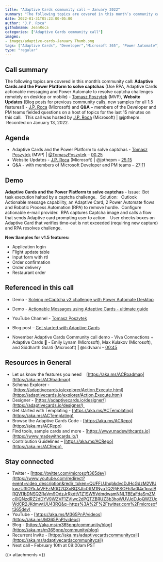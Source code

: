 ```yaml
---
title: "Adaptive Cards community call – January 2022"
summary: "The following topics are covered in this month’s community call: Adaptive Cards and the Power Platform to solve captchas (Use RPA, Adaptive Cards actionable messaging and Power Automate to resolve captcha challenges remotely on desktop or mobile) - Tomasz Poszytek (MVP), Website Updates (Blog posts for previous community calls, new samples for all 1.5 features!) - J.P. Roca (Microsoft) and Q&A – members of the Developer and PM teams fielded questions on a host of topics for the last 15 minutes on this call.   This call was hosted by J.P. Roca (Microsoft).  Recorded on January 13, 2022."
date: 2022-01-31T05:23:00-05:00
author: "J.P. Roca"
githubname: JeanRoca
categories: ["Adaptive Cards community call"]
images:
- images/adaptive-cards-January Thumb.png
tags: ["Adaptive Cards", "Developer","Microsoft 365", "Power Automate"]
type: "regular"
---
```


## Call summary

The following topics are covered in this month’s community call: **Adaptive Cards and the Power Platform to solve captchas** (Use RPA, Adaptive Cards actionable messaging and Power Automate to resolve captcha challenges remotely on desktop or mobile) - [Tomasz Poszytek](https://twitter.com/TomaszPoszytek) (MVP), **Website Updates** (Blog posts for previous community calls, new samples for all 1.5 features!) - [J.P. Roca](https://twitter.com/jpthepm) (Microsoft) and **Q&A** – members of the Developer and PM teams fielded questions on a host of topics for the last 15 minutes on this call.   This call was hosted by [J.P. Roca](https://twitter.com/jpthepm) (Microsoft) | @jpthepm.  Recorded on January 13, 2022.

## Agenda

*   Adaptive Cards and the Power Platform to solve captchas - [Tomasz Poszytek](https://twitter.com/TomaszPoszytek) (MVP) | [@TomaszPoszytek](/t5/user/viewprofilepage/user-id/335682) – [00:25](https://youtu.be/1IOr7naHqYA?t=25)
*   Website Updates - [J.P. Roca](https://twitter.com/jpthepm) (Microsoft) | @jpthepm – [25:15](https://youtu.be/1IOr7naHqYA?t=1515)
*   Q&A - with members of Microsoft Developer and PM teams – [27:11](https://youtu.be/1IOr7naHqYA?t=1631)

## Demo

**Adaptive Cards and the Power Platform to solve captchas** - Issue:  Bot task execution halted by a captcha challenge.   Solution:   Outlook Actionable message capability, an Adaptive Card, 2 Power Automate flows and Robotic Process Automation (RPA) to remove hurdle.  Configure actionable e-mail provider.  RPA captures Captcha image and calls a flow that sends Adaptive card prompting user to action.   User checks boxes on Adaptive Card that verifies time-out is not exceeded (requiring new capture) and RPA resolves challenge.    

**New Samples for v1.5 features:**

*   Application login
*   Flight update table
*   Input form with rtl
*   Order confirmation
*   Order delivery
*   Restaurant order

## Referenced in this call

*   Demo - [Solving reCaptcha v2 challenge with Power Automate Desktop](https://youtu.be/9pgC02Co2rQ) 
    
*   Demo - [Actionable Messages using Adaptive Cards - ultimate guide](https://youtu.be/x5IXd-g8OXw) 
    
*   YouTube Channel - [Tomasz Poszytek](https://www.youtube.com/c/TomaszPoszytek) 
    
*   Blog post – [Get started with Adaptive Cards](https://techcommunity.microsoft.com/t5/microsoft-365-pnp-blog/get-started-with-adaptive-cards/ba-p/2048786) 
    
*   November Adaptive Cards Community call demo - Viva Connections + Adaptive Cards :handshake: - Emily Lynam (Microsoft), Max Kulakov (Microsoft), and Siddharth Gulati (Microsoft) | @sidvaani – [00:45](https://youtu.be/_qDFDMUouxE?t=45)

## Resources in General

*   Let us know the features you need    [https://aka.ms/ACRoadmap](https://aka.ms/ACRoadmap)
*   Schema Explorer - [https://adaptivecards.io/explorer/Action.Execute.html](https://adaptivecards.io/explorer/Action.Execute.html)
*   Designer - [https://adaptivecards.io/designer/](https://adaptivecards.io/designer/) 
*   Get started with Templating - [https://aka.ms/ACTemplating](https://aka.ms/ACTemplating)
*   Browse the Adaptive Cards Code - [https://aka.ms/ACRepo](https://aka.ms/ACRepo)
*   Find tools, sample cards and more - [https://www.madewithcards.io](https://www.madewithcards.io/)
*   Contribution Guidelines – [https://aka.ms/ACRepo](https://aka.ms/ACRepo) 

## Stay connected

*   Twitter - [https://twitter.com/microsoft365dev](https://www.youtube.com/redirect?event=video_description&redir_token=QUFFLUhqbkdvcDJHcGdzM2VIUkwzU3lOYkJaVFEzM0Q2QXxBQ3Jtc0ttM1NyaTQ2RjFSOFh3a0l4c1pralBRQVI1bDNSQ2RaVm9OdzJrRkdtV1Z1SW5VdmdwamNNLTBEaFdaSmZMc0lQNzdRZ2dDYV9WZVF1ZVIwc2dPQTZBRUZ3b3hoWUVJdDJoQWZUcWdCR2JKdmwtUU43RQ&q=https%3A%2F%2Ftwitter.com%2Fmicrosoft365dev)​
*   YouTube - [https://aka.ms/M365PnP/videos](https://aka.ms/M365PnP/videos)​
*   Blog - [https://aka.ms/m365pnp/community/blog](https://aka.ms/m365pnp/community/blog)
*   Recurrent Invite - [https://aka.ms/adaptivecardscommunitycall](https://aka.ms/adaptivecardscommunitycall)
*   Next call – February 10th at 09:00am PST

{{< attachments >}}
